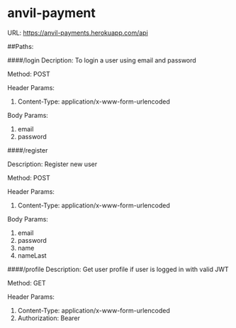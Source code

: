 # anvil-payment


URL: https://anvil-payments.herokuapp.com/api


##Paths:


####/login
Decription: To login a user using email and password


Method: POST


Header Params:
1. Content-Type: application/x-www-form-urlencoded


Body Params:
1. email
2. password

####/register


Description: Register new user


Method: POST


Header Params:
1. Content-Type: application/x-www-form-urlencoded


Body Params:
1. email
2. password
3. name
4. nameLast


####/profile
Description: Get user profile if user is logged in with valid JWT


Method: GET


Header Params:
1. Content-Type: application/x-www-form-urlencoded
2. Authorization: Bearer <JWT>
